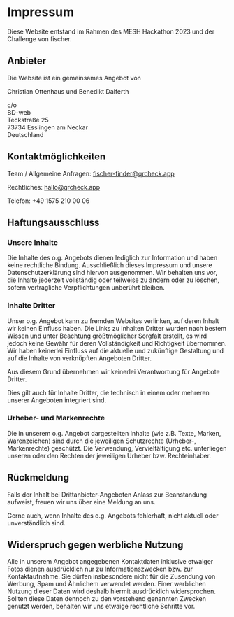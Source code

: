 # Impressum

Diese Website entstand im Rahmen des MESH Hackathon 2023 und der Challenge von fischer.

## Anbieter

Die Website ist ein gemeinsames Angebot von

Christian Ottenhaus und Benedikt Dalferth

c/o   
BD-web   
Teckstraße 25   
73734 Esslingen am Neckar   
Deutschland

## Kontaktmöglichkeiten

Team / Allgemeine Anfragen: fischer-finder@qrcheck.app

Rechtliches: hallo@qrcheck.app

Telefon: +49 1575 210 00 06

## Haftungsausschluss

### Unsere Inhalte

Die Inhalte des o.g. Angebots dienen lediglich zur Information und haben keine rechtliche Bindung.
Ausschließlich dieses Impressum und unsere Datenschutzerklärung sind hiervon ausgenommen.
Wir behalten uns vor, die Inhalte jederzeit vollständig oder teilweise zu ändern oder zu löschen, sofern vertragliche Verpflichtungen unberührt bleiben.

### Inhalte Dritter

Unser o.g. Angebot kann zu fremden Websites verlinken, auf deren Inhalt wir keinen Einfluss haben.
Die Links zu Inhalten Dritter wurden nach bestem Wissen und unter Beachtung größtmöglicher Sorgfalt erstellt, es wird jedoch keine Gewähr für deren Vollständigkeit und Richtigkeit übernommen.
Wir haben keinerlei Einfluss auf die aktuelle und zukünftige Gestaltung und auf die Inhalte von verknüpften Angeboten Dritter.

Aus diesem Grund übernehmen wir keinerlei Verantwortung für Angebote Dritter.

Dies gilt auch für Inhalte Dritter, die technisch in einem oder mehreren unserer Angeboten integriert sind.

### Urheber- und Markenrechte

Die in unserem o.g. Angebot dargestellten Inhalte (wie z.B. Texte, Marken, Warenzeichen) sind durch die jeweiligen Schutzrechte (Urheber-, Markenrechte) geschützt.
Die Verwendung, Vervielfältigung etc. unterliegen unseren oder den Rechten der jeweiligen Urheber bzw. Rechteinhaber.

## Rückmeldung

Falls der Inhalt bei Drittanbieter-Angeboten Anlass zur Beanstandung aufweist, freuen wir uns über eine Meldung an uns.

Gerne auch, wenn Inhalte des o.g. Angebots fehlerhaft, nicht aktuell oder unverständlich sind.

## Widerspruch gegen werbliche Nutzung

Alle in unserem Angebot angegebenen Kontaktdaten inklusive etwaiger Fotos dienen ausdrücklich nur zu Informationszwecken bzw. zur Kontaktaufnahme.
Sie dürfen insbesondere nicht für die Zusendung von Werbung, Spam und Ähnlichem verwendet werden.
Einer werblichen Nutzung dieser Daten wird deshalb hiermit ausdrücklich widersprochen.
Sollten diese Daten dennoch zu den vorstehend genannten Zwecken genutzt werden, behalten wir uns etwaige rechtliche Schritte vor.

